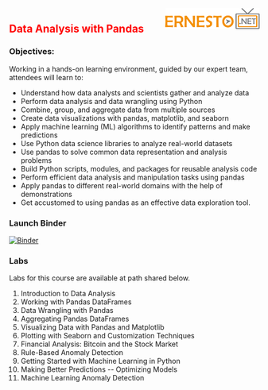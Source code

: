 <img align="right" src="./logo.png">


<h2><span style="color:red;">Data Analysis with Pandas</span></h2>


### Objectives: 

Working in a hands-on learning environment, guided by our expert team, attendees will learn to:

- Understand how data analysts and scientists gather and analyze data
- Perform data analysis and data wrangling using Python
- Combine, group, and aggregate data from multiple sources
- Create data visualizations with pandas, matplotlib, and seaborn
- Apply machine learning (ML) algorithms to identify patterns and make predictions
- Use Python data science libraries to analyze real-world datasets
- Use pandas to solve common data representation and analysis problems
- Build Python scripts, modules, and packages for reusable analysis code
- Perform efficient data analysis and manipulation tasks using pandas
- Apply pandas to different real-world domains with the help of demonstrations
- Get accustomed to using pandas as an effective data exploration tool.

### Launch Binder
[![Binder](https://mybinder.org/badge_logo.svg)](https://mybinder.org/v2/gh/fenago/data-analysis-pandas/HEAD)


### Labs

Labs for this course are available at path shared below.

1. Introduction to Data Analysis		
2. Working with Pandas DataFrames		
3. Data Wrangling with Pandas		
4. Aggregating Pandas DataFrames		
5. Visualizing Data with Pandas and Matplotlib		
6. Plotting with Seaborn and Customization Techniques	
7. Financial Analysis: Bitcoin and the Stock Market	
8. Rule-Based Anomaly Detection
9. Getting Started with Machine Learning in Python
10. Making Better Predictions -- Optimizing Models
11. Machine Learning Anomaly Detection